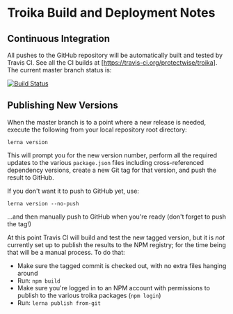 # Troika Build and Deployment Notes

## Continuous Integration

All pushes to the GitHub repository will be automatically built and tested by Travis CI. See all the CI builds at [https://travis-ci.org/protectwise/troika]. The current master branch status is: 

[![Build Status](https://travis-ci.org/protectwise/troika.svg?branch=master)](https://travis-ci.org/protectwise/troika)


## Publishing New Versions

When the master branch is to a point where a new release is needed, execute the following from your local repository root directory:

`lerna version`

This will prompt you for the new version number, perform all the required updates to the various `package.json` files including cross-referenced dependency versions, create a new Git tag for that version, and push the result to GitHub.

If you don't want it to push to GitHub yet, use:

`lerna version --no-push`

...and then manually push to GitHub when you're ready (don't forget to push the tag!)

At this point Travis CI will build and test the new tagged version, but it is _not_ currently set up to publish the results to the NPM registry; for the time being that will be a manual process. To do that:
 
 - Make sure the tagged commit is checked out, with no extra files hanging around
 - Run: `npm build`
 - Make sure you're logged in to an NPM account with permissions to publish to the various troika packages (`npm login`)
 - Run: `lerna publish from-git`